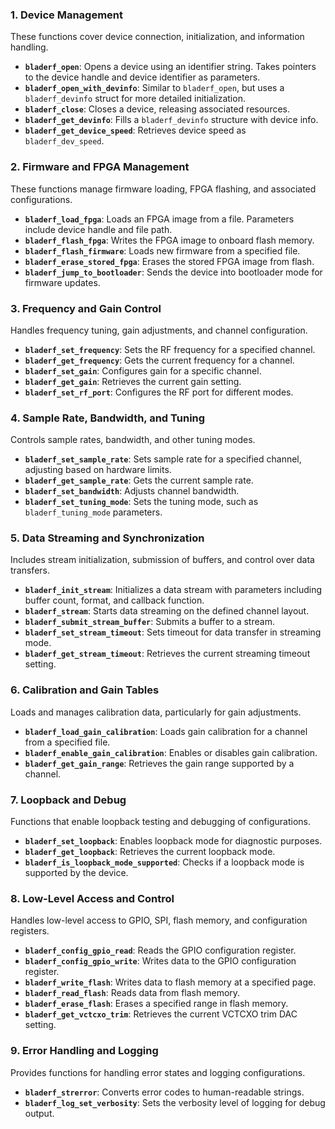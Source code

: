 ### **1\. Device Management**

These functions cover device connection, initialization, and information handling.

* **`bladerf_open`**: Opens a device using an identifier string. Takes pointers to the device handle and device identifier as parameters.  
* **`bladerf_open_with_devinfo`**: Similar to `bladerf_open`, but uses a `bladerf_devinfo` struct for more detailed initialization.  
* **`bladerf_close`**: Closes a device, releasing associated resources.  
* **`bladerf_get_devinfo`**: Fills a `bladerf_devinfo` structure with device info.  
* **`bladerf_get_device_speed`**: Retrieves device speed as `bladerf_dev_speed`.

### **2\. Firmware and FPGA Management**

These functions manage firmware loading, FPGA flashing, and associated configurations.

* **`bladerf_load_fpga`**: Loads an FPGA image from a file. Parameters include device handle and file path.  
* **`bladerf_flash_fpga`**: Writes the FPGA image to onboard flash memory.  
* **`bladerf_flash_firmware`**: Loads new firmware from a specified file.  
* **`bladerf_erase_stored_fpga`**: Erases the stored FPGA image from flash.  
* **`bladerf_jump_to_bootloader`**: Sends the device into bootloader mode for firmware updates.

### **3\. Frequency and Gain Control**

Handles frequency tuning, gain adjustments, and channel configuration.

* **`bladerf_set_frequency`**: Sets the RF frequency for a specified channel.  
* **`bladerf_get_frequency`**: Gets the current frequency for a channel.  
* **`bladerf_set_gain`**: Configures gain for a specific channel.  
* **`bladerf_get_gain`**: Retrieves the current gain setting.  
* **`bladerf_set_rf_port`**: Configures the RF port for different modes.

### **4\. Sample Rate, Bandwidth, and Tuning**

Controls sample rates, bandwidth, and other tuning modes.

* **`bladerf_set_sample_rate`**: Sets sample rate for a specified channel, adjusting based on hardware limits.  
* **`bladerf_get_sample_rate`**: Gets the current sample rate.  
* **`bladerf_set_bandwidth`**: Adjusts channel bandwidth.  
* **`bladerf_set_tuning_mode`**: Sets the tuning mode, such as `bladerf_tuning_mode` parameters.

### **5\. Data Streaming and Synchronization**

Includes stream initialization, submission of buffers, and control over data transfers.

* **`bladerf_init_stream`**: Initializes a data stream with parameters including buffer count, format, and callback function.  
* **`bladerf_stream`**: Starts data streaming on the defined channel layout.  
* **`bladerf_submit_stream_buffer`**: Submits a buffer to a stream.  
* **`bladerf_set_stream_timeout`**: Sets timeout for data transfer in streaming mode.  
* **`bladerf_get_stream_timeout`**: Retrieves the current streaming timeout setting.

### **6\. Calibration and Gain Tables**

Loads and manages calibration data, particularly for gain adjustments.

* **`bladerf_load_gain_calibration`**: Loads gain calibration for a channel from a specified file.  
* **`bladerf_enable_gain_calibration`**: Enables or disables gain calibration.  
* **`bladerf_get_gain_range`**: Retrieves the gain range supported by a channel.

### **7\. Loopback and Debug**

Functions that enable loopback testing and debugging of configurations.

* **`bladerf_set_loopback`**: Enables loopback mode for diagnostic purposes.  
* **`bladerf_get_loopback`**: Retrieves the current loopback mode.  
* **`bladerf_is_loopback_mode_supported`**: Checks if a loopback mode is supported by the device.

### **8\. Low-Level Access and Control**

Handles low-level access to GPIO, SPI, flash memory, and configuration registers.

* **`bladerf_config_gpio_read`**: Reads the GPIO configuration register.  
* **`bladerf_config_gpio_write`**: Writes data to the GPIO configuration register.  
* **`bladerf_write_flash`**: Writes data to flash memory at a specified page.  
* **`bladerf_read_flash`**: Reads data from flash memory.  
* **`bladerf_erase_flash`**: Erases a specified range in flash memory.  
* **`bladerf_get_vctcxo_trim`**: Retrieves the current VCTCXO trim DAC setting.

### **9\. Error Handling and Logging**

Provides functions for handling error states and logging configurations.

* **`bladerf_strerror`**: Converts error codes to human-readable strings.  
* **`bladerf_log_set_verbosity`**: Sets the verbosity level of logging for debug output.
